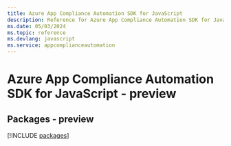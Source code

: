 ```yaml
---
title: Azure App Compliance Automation SDK for JavaScript
description: Reference for Azure App Compliance Automation SDK for JavaScript
ms.date: 05/03/2024
ms.topic: reference
ms.devlang: javascript
ms.service: appcomplianceautomation
---
```

# Azure App Compliance Automation SDK for JavaScript - preview
## Packages - preview
[!INCLUDE [packages](app-compliance-automation-index.md)]